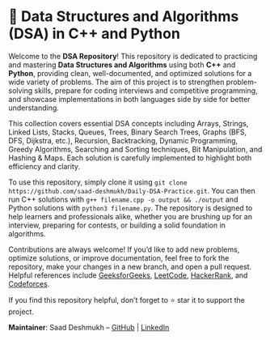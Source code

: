 # 📘 Data Structures and Algorithms (DSA) in C++ and Python

Welcome to the **DSA Repository**! This repository is dedicated to practicing and mastering **Data Structures and Algorithms** using both **C++** and **Python**, providing clean, well-documented, and optimized solutions for a wide variety of problems. The aim of this project is to strengthen problem-solving skills, prepare for coding interviews and competitive programming, and showcase implementations in both languages side by side for better understanding.

This collection covers essential DSA concepts including Arrays, Strings, Linked Lists, Stacks, Queues, Trees, Binary Search Trees, Graphs (BFS, DFS, Dijkstra, etc.), Recursion, Backtracking, Dynamic Programming, Greedy Algorithms, Searching and Sorting techniques, Bit Manipulation, and Hashing & Maps. Each solution is carefully implemented to highlight both efficiency and clarity.

To use this repository, simply clone it using `git clone https://github.com/saad-deshmukh/Daily-DSA-Practice.git`. You can then run C++ solutions with `g++ filename.cpp -o output && ./output` and Python solutions with `python3 filename.py`. The repository is designed to help learners and professionals alike, whether you are brushing up for an interview, preparing for contests, or building a solid foundation in algorithms.

Contributions are always welcome! If you’d like to add new problems, optimize solutions, or improve documentation, feel free to fork the repository, make your changes in a new branch, and open a pull request. Helpful references include [GeeksforGeeks](https://www.geeksforgeeks.org/), [LeetCode](https://leetcode.com/), [HackerRank](https://www.hackerrank.com/), and [Codeforces](https://codeforces.com/).

If you find this repository helpful, don’t forget to ⭐ star it to support the project.  

**Maintainer**: Saad Deshmukh – [GitHub](https://github.com/saad-deshmukh) | [LinkedIn](https://linkedin.com/in/saad-deshmukh-xyz)
